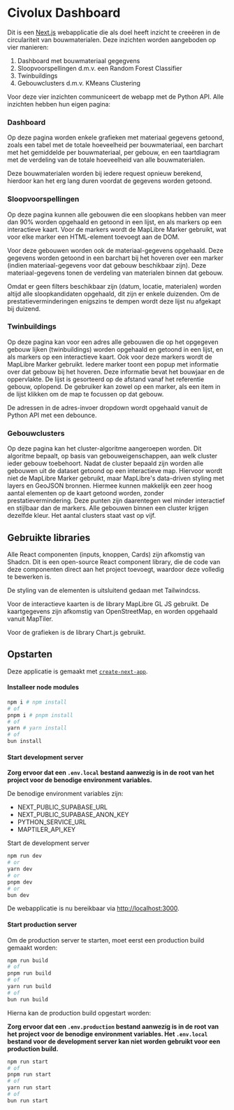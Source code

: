 # Civolux Dashboard

Dit is een [Next.js](https://nextjs.org) webapplicatie die als doel heeft inzicht te creeëren in de circulariteit van bouwmaterialen. Deze inzichten worden aangeboden op vier manieren:
1. Dashboard met bouwmateriaal gegegvens
2. Sloopvoorspellingen d.m.v. een Random Forest Classifier
3. Twinbuildings
4. Gebouwclusters d.m.v. KMeans Clustering

Voor deze vier inzichten communiceert de webapp met de Python API. Alle inzichten hebben hun eigen pagina:

### Dashboard

Op deze pagina worden enkele grafieken met materiaal gegevens getoond, zoals een tabel met de totale hoeveelheid per bouwmateriaal, een barchart met het gemiddelde per bouwmateriaal, per gebouw, en een taartdiagram met de verdeling van de totale hoeveelheid van alle bouwmaterialen.

Deze bouwmaterialen worden bij iedere request opnieuw berekend, hierdoor kan het erg lang duren voordat de gegevens worden getoond.

### Sloopvoorspellingen

Op deze pagina kunnen alle gebouwen die een sloopkans hebben van meer dan 90% worden opgehaald en getoond in een lijst, en als markers op een interactieve kaart. Voor de markers wordt de MapLibre Marker gebruikt, wat voor elke marker een HTML-element toevoegt aan de DOM.

Voor deze gebouwen worden ook de materiaal-gegevens opgehaald. Deze gegevens worden getoond in een barchart bij het hoveren over een marker (indien materiaal-gegevens voor dat gebouw beschikbaar zijn). Deze materiaal-gegevens tonen de verdeling van materialen binnen dat gebouw.

Omdat er geen filters beschikbaar zijn (datum, locatie, materialen) worden altijd alle sloopkandidaten opgehaald, dit zijn er enkele duizenden. Om de prestatieverminderingen enigszins te dempen wordt deze lijst nu afgekapt bij duizend.

### Twinbuildings

Op deze pagina kan voor een adres alle gebouwen die op het opgegeven gebouw lijken (twinbuildings) worden opgehaald en getoond in een lijst, en als markers op een interactieve kaart. Ook voor deze markers wordt de MapLibre Marker gebruikt. Iedere marker toont een popup met informatie over dat gebouw bij het hoveren. Deze informatie bevat het bouwjaar en de oppervlakte. De lijst is gesorteerd op de afstand vanaf het referentie gebouw, oplopend. De gebruiker kan zowel op een marker, als een item in de lijst klikken om de map te focussen op dat gebouw.

De adressen in de adres-invoer dropdown wordt opgehaald vanuit de Python API met een debounce.

### Gebouwclusters

Op deze pagina kan het cluster-algoritme aangeroepen worden. Dit algoritme bepaalt, op basis van gebouweigenschappen, aan welk cluster ieder gebouw toebehoort. Nadat de cluster bepaald zijn worden alle gebouwen uit de dataset getoond op een interactieve map. Hiervoor wordt niet de MapLibre Marker gebruikt, maar MapLibre's data-driven styling met layers en GeoJSON bronnen. Hiermee kunnen makkelijk een zeer hoog aantal elementen op de kaart getoond worden, zonder prestatievermindering. Deze punten zijn daarentegen wel minder interactief en stijlbaar dan de markers. Alle gebouwen binnen een cluster krijgen dezelfde kleur. Het aantal clusters staat vast op vijf.

## Gebruikte libraries

Alle React componenten (inputs, knoppen, Cards) zijn afkomstig van Shadcn. Dit is een open-source React component library, die de code van deze componenten direct aan het project toevoegt, waardoor deze volledig te bewerken is.

De styling van de elementen is uitsluitend gedaan met Tailwindcss.

Voor de interactieve kaarten is de library MapLibre GL JS gebruikt. De kaartgegevens zijn afkomstig van OpenStreetMap, en worden opgehaald vanuit MapTiler.

Voor de grafieken is de library Chart.js gebruikt.

## Opstarten

Deze applicatie is gemaakt met [`create-next-app`](https://nextjs.org/docs/app/api-reference/cli/create-next-app).

#### Installeer node modules

```bash
npm i # npm install
# of
pnpm i # pnpm install
# of
yarn # yarn install
# of
bun install
```

#### Start development server

<b>Zorg ervoor dat een `.env.local` bestand aanwezig is in de root van het project voor de benodige environment variables.</b>

De benodige environment variables zijn:
- NEXT_PUBLIC_SUPABASE_URL
- NEXT_PUBLIC_SUPABASE_ANON_KEY
- PYTHON_SERVICE_URL
- MAPTILER_API_KEY

Start de development server

```bash
npm run dev
# or
yarn dev
# or
pnpm dev
# or
bun dev
```

De webapplicatie is nu bereikbaar via [http://localhost:3000](http://localhost:3000).

#### Start production server

Om de production server te starten, moet eerst een production build gemaakt worden:

```bash
npm run build
# of
pnpm run build
# of
yarn run build
# of
bun run build
```

Hierna kan de production build opgestart worden:

<b>Zorg ervoor dat een `.env.production` bestand aanwezig is in de root van het project voor de benodige environment variables. Het `.env.local` bestand voor de development server kan niet worden gebruikt voor een production build.</b>

```bash
npm run start
# of
pnpm run start
# of
yarn run start
# of
bun run start
```